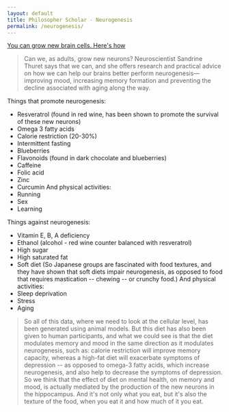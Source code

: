 ```yaml
---
layout: default
title: Philosopher Scholar - Neurogenesis
permalink: /neurogenesis/
---
```


[You can grow new brain cells. Here's how](https://www.ted.com/talks/sandrine_thuret_you_can_grow_new_brain_cells_here_s_how/transcript?utm_campaign=social&utm_medium=referral&utm_source=facebook.com&utm_content=talk&utm_term=science&fbclid=IwAR0qJDtsBGx2pOcKflYuyrolGWc5w2CM7HjVa5m25O3Ulgk-QppFUqYcuo8#t-450494)
> Can we, as adults, grow new neurons? Neuroscientist Sandrine Thuret says that we can, and she offers research and practical advice on how we can help our brains better perform neurogenesis—improving mood, increasing memory formation and preventing the decline associated with aging along the way.

Things that promote neurogenesis:
- Resveratrol (found in red wine, has been shown to promote the survival of these new neurons)
- Omega 3 fatty acids
- Calorie restriction (20-30%)
- Intermittent fasting
- Blueberries
- Flavonoids (found in dark chocolate and blueberries)
- Caffeine
- Folic acid
- Zinc
- Curcumin
And physical activities:
- Running
- Sex
- Learning

Things against neurogenesis:
- Vitamin E, B, A deficiency
- Ethanol (alcohol - red wine counter balanced with resveratrol)
- High sugar
- High saturated fat
- Soft diet (So Japanese groups are fascinated with food textures, and they have shown that soft diets impair neurogenesis, as opposed to food that requires mastication -- chewing -- or crunchy food.)
And physical activities:
- Sleep deprivation
- Stress
- Aging

> So all of this data, where we need to look at the cellular level, has been generated using animal models. But this diet has also been given to human participants, and what we could see is that the diet modulates memory and mood in the same direction as it modulates neurogenesis, such as: calorie restriction will improve memory capacity, whereas a high-fat diet will exacerbate symptoms of depression -- as opposed to omega-3 fatty acids, which increase neurogenesis, and also help to decrease the symptoms of depression. So we think that the effect of diet on mental health, on memory and mood, is actually mediated by the production of the new neurons in the hippocampus. And it's not only what you eat, but it's also the texture of the food, when you eat it and how much of it you eat.
